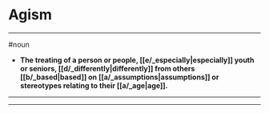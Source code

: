 # Agism
---
#noun
- **The treating of a person or people, [[e/_especially|especially]] youth or seniors, [[d/_differently|differently]] from others [[b/_based|based]] on [[a/_assumptions|assumptions]] or stereotypes relating to their [[a/_age|age]].**
---
---

